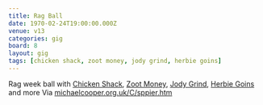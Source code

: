 ```yaml
---
title: Rag Ball
date: 1970-02-24T19:00:00.000Z
venue: v13
categories: gig
board: 8
layout: gig
tags: [chicken shack, zoot money, jody grind, herbie goins]
---
```

Rag week ball with <a href="/wiki/chicken+shack">Chicken Shack</a>, <a href="/wiki/zoot+money">Zoot Money</a>, <a href="/wiki/jody+grind">Jody Grind</a>, <a href="/wiki/herbie+goins">Herbie Goins</a> and more Via <a href="http://michaelcooper.org.uk/C/sppier.htm">michaelcooper.org.uk/C/sppier.htm</a>
